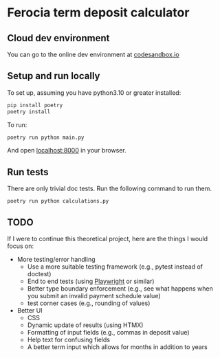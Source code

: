 # Ferocia term deposit calculator

## Cloud dev environment
You can go to the online dev environment at [codesandbox.io](https://codesandbox.io/p/github/kennib/Ferocia)

## Setup and run locally

To set up, assuming you have python3.10 or greater installed:

```bash
pip install poetry
poetry install
```

To run:

```bash
poetry run python main.py
```

And open [localhost:8000](http://localhost:8000) in your browser.

## Run tests
There are only trivial doc tests.
Run the following command to run them.

```
poetry run python calculations.py
```

## TODO
If I were to continue this theoretical project, here are the things I would focus on:
* More testing/error handling
    * Use a more suitable testing framework (e.g., pytest instead of doctest)
    * End to end tests (using [Playwright](https://playwright.dev/python/) or similar)
    * Better type boundary enforcement (e.g., see what happens when you submit an invalid payment schedule value)
    * test corner cases (e.g., rounding of values)
* Better UI
    * CSS
    * Dynamic update of results (using HTMX)
    * Formatting of input fields (e.g., commas in deposit value)
    * Help text for confusing fields
    * A better term input which allows for months in addition to years